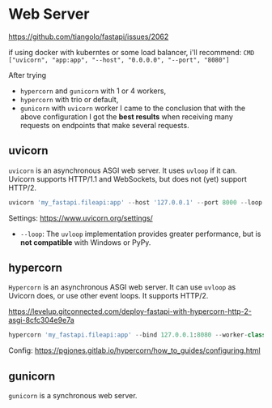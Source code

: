 # Web Server
https://github.com/tiangolo/fastapi/issues/2062

if using docker with kuberntes or some load balancer, i'll recommend:
`CMD ["uvicorn", "app:app", "--host", "0.0.0.0", "--port", "8080"]`

After trying 
- `hypercorn` and `gunicorn` with 1 or 4 workers, 
- `hypercorn` with trio or default, 
- `gunicorn` with `uvicorn` worker 
I came to the conclusion that with the above configuration I got the **best results** when receiving many requests on endpoints that make several requests.

## uvicorn
`uvicorn` is an asynchronous ASGI web server. 
It uses `uvloop` if it can. 
Uvicorn supports HTTP/1.1 and WebSockets, but does not (yet) support HTTP/2.

```py
uvicorn 'my_fastapi.fileapi:app' --host '127.0.0.1' --port 8000 --loop 'uvloop' --workers 1 --reload --root-path '/api'
```
Settings:
https://www.uvicorn.org/settings/
- `--loop`: The `uvloop` implementation provides greater performance, but is **not compatible** with Windows or PyPy.

## hypercorn
`Hypercorn` is an asynchronous ASGI web server. 
It can use `uvloop` as Uvicorn does, or use other event loops. It supports HTTP/2. 

https://levelup.gitconnected.com/deploy-fastapi-with-hypercorn-http-2-asgi-8cfc304e9e7a
```py
hypercorn 'my_fastapi.fileapi:app' --bind 127.0.0.1:8080 --worker-class 'uvloop' --workers 2 --root-path '/api' --reload --debug
```

Config:
https://pgjones.gitlab.io/hypercorn/how_to_guides/configuring.html

## gunicorn
`gunicorn` is a synchronous web server.
